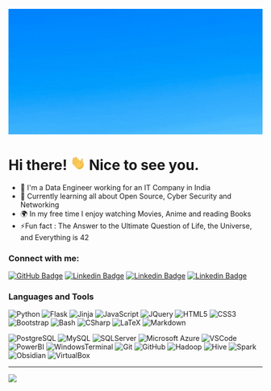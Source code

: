 ![Banner](https://raw.githubusercontent.com/dvdmtw98/dvdmtw98/main/assets/banner.gif)

# Hi there! <img src="https://raw.githubusercontent.com/dvdmtw98/dvdmtw98/main/assets/wave.gif" width="30px"> Nice to see you.

- 🤵 I'm a Data Engineer working for an IT Company in India
- 🌱 Currently learning all about Open Source, Cyber Security and Networking
- 🌍 In my free time I enjoy watching Movies, Anime and reading Books
- ⚡Fun fact : The Answer to the Ultimate Question of Life, the Universe, and Everything is 42

### Connect with me:

[![GitHub Badge](https://img.shields.io/badge/dvdmtw98-12100E.svg?&style=for-the-badge&logo=Github&logoColor=white&link=https://github.com/dvdmtw98/)](https://github.com/dvdmtw98/)
[![Linkedin Badge](https://img.shields.io/badge/david--varghese-0077B5.svg?&style=for-the-badge&logo=linkedin&logoColor=white&link=https://www.linkedin.com/in/david-varghese/)](https://www.linkedin.com/in/david-varghese/)
[![Linkedin Badge](https://img.shields.io/badge/david--varghese-12100E.svg?&style=for-the-badge&logo=medium&logoColor=white&link=https://david-varghese.medium.com/)](https://david-varghese.medium.com/)
[![Linkedin Badge](https://img.shields.io/badge/dvdmtw99-c14438.svg?&style=for-the-badge&logo=gmail&logoColor=white&link=mailto:dvdmtw99@gmail.com)](mailto:dvdmtw99@gmail.com)

### Languages and Tools

![Python](https://img.shields.io/badge/Python-black.svg?style=for-the-badge&logo=Python)
![Flask](https://img.shields.io/badge/Flask-181717.svg?style=for-the-badge&logo=flask)
![Jinja](https://img.shields.io/badge/Jinja-181717.svg?style=for-the-badge&logo=jinja)
![JavaScript](https://img.shields.io/badge/JavaScript-323330.svg?style=for-the-badge&logo=javascript)
![JQuery](https://img.shields.io/badge/JQuery-0868AC.svg?style=for-the-badge&logo=jquery)
![HTML5](https://img.shields.io/badge/HTML5-E34F26.svg?style=for-the-badge&logo=html5&logoColor=white)
![CSS3](https://img.shields.io/badge/CSS3-1572B6.svg?style=for-the-badge&logo=css3)
![Bootstrap](https://img.shields.io/badge/Bootstrap-black.svg?style=for-the-badge&logo=bootstrap)
![Bash](https://img.shields.io/badge/Bash-181717.svg?style=for-the-badge&logo=gnubash)
![CSharp](https://img.shields.io/badge/C%20Sharp-682876.svg?style=for-the-badge&logo=csharp)
![LaTeX](https://img.shields.io/badge/LaTeX-181717.svg?style=for-the-badge&logo=latex)
![Markdown](https://img.shields.io/badge/Markdown-181717.svg?style=for-the-badge&logo=markdown)

![PostgreSQL](https://img.shields.io/badge/PostgreSQL-black.svg?style=for-the-badge&logo=postgresql)
![MySQL](https://img.shields.io/badge/-MySQL-181717.svg?style=for-the-badge&logo=mysql)
![SQLServer](https://img.shields.io/badge/SQL%20Server-181717.svg?style=for-the-badge&logo=microsoftsqlserver)
![Microsoft Azure](https://img.shields.io/badge/Microsoft%20Azure-232F7E.svg?style=for-the-badge&logo=microsoft-azure)
![VSCode](https://img.shields.io/badge/VSCode-0078d7.svg?style=for-the-badge&logo=visualstudiocode)
![PowerBI](https://img.shields.io/badge/PowerBI-181717.svg?style=for-the-badge&logo=powerbi)
![WindowsTerminal](https://img.shields.io/badge/Windows%20Terminal-181717.svg?style=for-the-badge&logo=windowsterminal)
![Git](https://img.shields.io/badge/Git-black.svg?style=for-the-badge&logo=git)
![GitHub](https://img.shields.io/badge/GitHub-181717.svg?style=for-the-badge&logo=github)
![Hadoop](https://img.shields.io/badge/Apache%20Hadoop-26235B.svg?style=for-the-badge&logo=apachehadoop)
![Hive](https://img.shields.io/badge/Apache%20Hive-181717.svg?style=for-the-badge&logo=apachehive)
![Spark](https://img.shields.io/badge/Apache%20Spark-181717.svg?style=for-the-badge&logo=apachespark)
![Obsidian](https://img.shields.io/badge/Obsidian-3d354b.svg?style=for-the-badge&logo=obsidian)
![VirtualBox](https://img.shields.io/badge/VirtualBox-092c59.svg?style=for-the-badge&logo=virtualbox)

---

<a href="https://github.com/ESKYoung/shields-io-visitor-counter">
  <img src="https://shields-io-visitor-counter.herokuapp.com/badge?page=dvdmtw98.dvdmtw98&style=for-the-badge&color=1D70B8">
<a>
